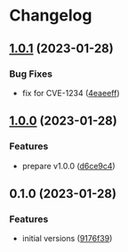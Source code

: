 # Changelog

## [1.0.1](https://github.com/bokoboshahni/ruby-monorepo-demo/compare/bar/v1.0.0...bar/v1.0.1) (2023-01-28)


### Bug Fixes

* fix for CVE-1234 ([4eaeeff](https://github.com/bokoboshahni/ruby-monorepo-demo/commit/4eaeeff73bfdfea008ce87c5128180972379e963))

## [1.0.0](https://github.com/bokoboshahni/ruby-monorepo-demo/compare/bar/v0.1.0...bar/v1.0.0) (2023-01-28)


### Features

* prepare v1.0.0 ([d6ce9c4](https://github.com/bokoboshahni/ruby-monorepo-demo/commit/d6ce9c40903bcc54231c642ae52913525a42a6c6))

## 0.1.0 (2023-01-28)


### Features

* initial versions ([9176f39](https://github.com/bokoboshahni/ruby-monorepo-demo/commit/9176f39aee4c42888d131a53e3715a44d5a45033))
